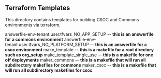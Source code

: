 ## Terraform Templates

This directory contains templates for building CSOC and Commons environments via terraform.

answerfile-env-tenant.user.tfvars_NO_APP_SETUP      -- **this is an answerfile for a commons environment**
answerfile-env-tenant.user.tfvars_NO_PLATFORM_SETUP -- **this is an answerfile for a csoc environment**
make_template                                       -- **this is a makefile for a root directory such as org_setup**
make_template_single_use                            -- **this is a makefile for one off deployments**
maker_commons                                       -- **this is a makefile that will run all subdirectory makefiles for commons**
maker_csoc                                          -- **this is a makefile that will run all subdirectory makefiles for csoc**


